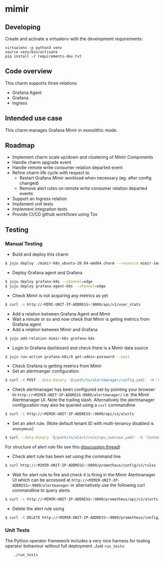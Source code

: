 # mimir

## Developing

Create and activate a virtualenv with the development requirements:

    virtualenv -p python3 venv
    source venv/bin/activate
    pip install -r requirements-dev.txt

## Code overview

This charm supports three relations
- Grafana Agent
- Grafana
- Ingress

## Intended use case

This charm manages Grafana Mimir in monolithic mode.

## Roadmap

- Implement charm scale up/down and clustering of Mimir Components
- Handle charm upgrade event
- Handle remote write consumer relation departed event
- Refine charm life cycle with respect to
  + Restart Grafana Mimir workload when necessary (eg. after config changed)
  + Remove alert rules on remote write consumer relation departed events
- Support an Ingress relation
- Implement unit tests
- Implement integration tests
- Provide CI/CD github workflows using Tox

## Testing

### Manual Testing

- Build and deploy this charm
```sh
$ juju deploy ./mimir-k8s_ubuntu-20.04-amd64.charm --resource mimir-image=grafana/mimir:latest
```
- Deploy Grafana agent and Grafana
```sh
$ juju deploy grafana-k8s --channel=edge
$ juju deploy grafana-agent-k8s --channel=edge
```
- Check Mimir is not acquiring any metrics as yet
```sh
$ curl -s http://<MIMI-UNIT-IP-ADDRESS>:9009/api/v1/user_stats
```
- Add a relation between Grafana Agent and Mimir
- Wait a minute or so and now check that Mimir is geting metrics from Grafana agent
- Add a relation between Mimir and Grafana
```sh
$ juju add-relation mimir-k8s grafana-k8s
```
- Login to Grafana dashboard and check there is a Mimir data source
```sh
$ juju run-action grafana-k8s/0 get-admin-password --wait
```
- Check Grafana is getting metrics from Mimir
- Set an alertmanger configuration
```sh
$ curl -X POST --data-binary '@/path/to/alertmanager/config.yaml' -H 'Content-Type: text/x-yaml' http://<MIMIR-UNIT-IP-ADDRESS>:9009/api/v1/alerts
```
- Check alertmanager has been configured set by pointing your browser to
`http://<MIMIR-UNIT-IP-ADDRESS:9009/alertmanager/` i.e. the Mimir Alertmanager UI.
Note the trailing slash. Alternatively the alertmanager configuration may also be
queried using a `curl` commandline
```sh
$ curl -s http://<MIMIR-UNIT-IP-ADDRESS>:9009/api/v1/alerts
```
- Set an alert rule. (Note default tenant ID with multi-tenancy disabled is `anonymous`)
```sh
$ curl --data-binary '@/path/to/alert/rule/cpu_overuse.yaml' -H 'Content-Type: application/yaml' http://<MIMIR-UNIT-IP-ADDRESS>:9009/prometheus/config/v1/rules/anonymous
```
For structure of alert rule file see this [disscussion thread](https://github.com/grafana/mimir/discussions/1863))
- Check alert rule has been set using the command line
```sh
$ curl http://<MIMIR-UNIT-IP-ADDRESS>:9009/prometheus/config/v1/rules
```
- Wait for alert rule to fire and check it is firing in the Mimir Alertmanager UI which can be accessed at
`http://<MIMIR-UNIT-IP-ADDRESS>:9009/alertmanager` or alternatively use the following curl commandline to
query alerts
```sh
$ curl -s http://<MIMIR-UNIT-IP-ADDRESS>:9009/prometheus/api/v1/alerts | jq
```
- Delete the alert rule using
```sh
$ curl -X DELETE http://<MIMIR-UNIT-IP-ADDRESS>:9009/prometheus/config/v1/rules/anonymous/<RULE-GROUP-NAME>
```

### Unit Tests
The Python operator framework includes a very nice harness for testing
operator behaviour without full deployment. Just `run_tests`:
```sh
    ./run_tests
```
